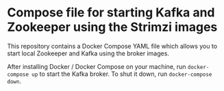 # Compose file for starting Kafka and Zookeeper using the Strimzi images

This repository contains a Docker Compose YAML file which allows you to start local Zookeeper and Kafka using the broker images.

After installing Docker / Docker Compose on your machine, run `docker-compose up` to start the Kafka broker. To shut it down, run `docker-compose down`.